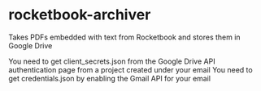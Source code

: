# rocketbook-archiver
Takes PDFs embedded with text from Rocketbook and stores them in Google Drive

You need to get client_secrets.json from the Google Drive API authentication page from a project created under your email
You need to get credentials.json by enabling the Gmail API for your email

